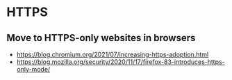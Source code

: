# HTTPS

## Move to HTTPS-only websites in browsers

* <https://blog.chromium.org/2021/07/increasing-https-adoption.html>
* <https://blog.mozilla.org/security/2020/11/17/firefox-83-introduces-https-only-mode/>